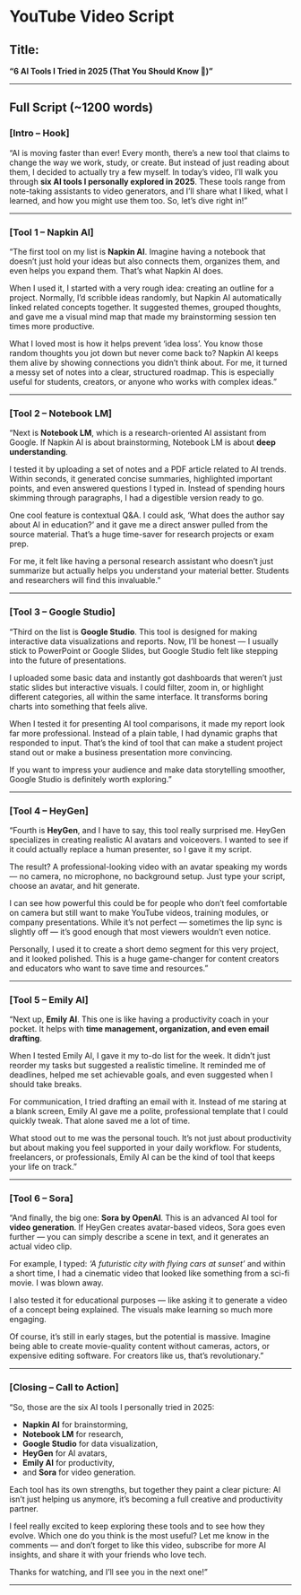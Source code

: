 # YouTube Video Script

## Title:
**“6 AI Tools I Tried in 2025 (That You Should Know 🚀)”**

---

## Full Script (~1200 words)

### [Intro – Hook]
“AI is moving faster than ever! Every month, there’s a new tool that claims to change the way we work, study, or create. But instead of just reading about them, I decided to actually try a few myself. In today’s video, I’ll walk you through **six AI tools I personally explored in 2025**. These tools range from note-taking assistants to video generators, and I’ll share what I liked, what I learned, and how you might use them too. So, let’s dive right in!”

---

### [Tool 1 – Napkin AI]
“The first tool on my list is **Napkin AI**. Imagine having a notebook that doesn’t just hold your ideas but also connects them, organizes them, and even helps you expand them. That’s what Napkin AI does.  

When I used it, I started with a very rough idea: creating an outline for a project. Normally, I’d scribble ideas randomly, but Napkin AI automatically linked related concepts together. It suggested themes, grouped thoughts, and gave me a visual mind map that made my brainstorming session ten times more productive.  

What I loved most is how it helps prevent ‘idea loss’. You know those random thoughts you jot down but never come back to? Napkin AI keeps them alive by showing connections you didn’t think about. For me, it turned a messy set of notes into a clear, structured roadmap. This is especially useful for students, creators, or anyone who works with complex ideas.”

---

### [Tool 2 – Notebook LM]
“Next is **Notebook LM**, which is a research-oriented AI assistant from Google. If Napkin AI is about brainstorming, Notebook LM is about **deep understanding**.  

I tested it by uploading a set of notes and a PDF article related to AI trends. Within seconds, it generated concise summaries, highlighted important points, and even answered questions I typed in. Instead of spending hours skimming through paragraphs, I had a digestible version ready to go.  

One cool feature is contextual Q&A. I could ask, ‘What does the author say about AI in education?’ and it gave me a direct answer pulled from the source material. That’s a huge time-saver for research projects or exam prep.  

For me, it felt like having a personal research assistant who doesn’t just summarize but actually helps you understand your material better. Students and researchers will find this invaluable.”

---

### [Tool 3 – Google Studio]
“Third on the list is **Google Studio**. This tool is designed for making interactive data visualizations and reports. Now, I’ll be honest — I usually stick to PowerPoint or Google Slides, but Google Studio felt like stepping into the future of presentations.  

I uploaded some basic data and instantly got dashboards that weren’t just static slides but interactive visuals. I could filter, zoom in, or highlight different categories, all within the same interface. It transforms boring charts into something that feels alive.  

When I tested it for presenting AI tool comparisons, it made my report look far more professional. Instead of a plain table, I had dynamic graphs that responded to input. That’s the kind of tool that can make a student project stand out or make a business presentation more convincing.  

If you want to impress your audience and make data storytelling smoother, Google Studio is definitely worth exploring.”

---

### [Tool 4 – HeyGen]
“Fourth is **HeyGen**, and I have to say, this tool really surprised me. HeyGen specializes in creating realistic AI avatars and voiceovers. I wanted to see if it could actually replace a human presenter, so I gave it my script.  

The result? A professional-looking video with an avatar speaking my words — no camera, no microphone, no background setup. Just type your script, choose an avatar, and hit generate.  

I can see how powerful this could be for people who don’t feel comfortable on camera but still want to make YouTube videos, training modules, or company presentations. While it’s not perfect — sometimes the lip sync is slightly off — it’s good enough that most viewers wouldn’t even notice.  

Personally, I used it to create a short demo segment for this very project, and it looked polished. This is a huge game-changer for content creators and educators who want to save time and resources.”

---

### [Tool 5 – Emily AI]
“Next up, **Emily AI**. This one is like having a productivity coach in your pocket. It helps with **time management, organization, and even email drafting**.  

When I tested Emily AI, I gave it my to-do list for the week. It didn’t just reorder my tasks but suggested a realistic timeline. It reminded me of deadlines, helped me set achievable goals, and even suggested when I should take breaks.  

For communication, I tried drafting an email with it. Instead of me staring at a blank screen, Emily AI gave me a polite, professional template that I could quickly tweak. That alone saved me a lot of time.  

What stood out to me was the personal touch. It’s not just about productivity but about making you feel supported in your daily workflow. For students, freelancers, or professionals, Emily AI can be the kind of tool that keeps your life on track.”

---

### [Tool 6 – Sora]
“And finally, the big one: **Sora by OpenAI**. This is an advanced AI tool for **video generation**. If HeyGen creates avatar-based videos, Sora goes even further — you can simply describe a scene in text, and it generates an actual video clip.  

For example, I typed: *‘A futuristic city with flying cars at sunset’* and within a short time, I had a cinematic video that looked like something from a sci-fi movie. I was blown away.  

I also tested it for educational purposes — like asking it to generate a video of a concept being explained. The visuals make learning so much more engaging.  

Of course, it’s still in early stages, but the potential is massive. Imagine being able to create movie-quality content without cameras, actors, or expensive editing software. For creators like us, that’s revolutionary.”

---

### [Closing – Call to Action]
“So, those are the six AI tools I personally tried in 2025:  
- **Napkin AI** for brainstorming,  
- **Notebook LM** for research,  
- **Google Studio** for data visualization,  
- **HeyGen** for AI avatars,  
- **Emily AI** for productivity,  
- and **Sora** for video generation.  

Each tool has its own strengths, but together they paint a clear picture: AI isn’t just helping us anymore, it’s becoming a full creative and productivity partner.  

I feel really excited to keep exploring these tools and to see how they evolve. Which one do you think is the most useful? Let me know in the comments — and don’t forget to like this video, subscribe for more AI insights, and share it with your friends who love tech.  

Thanks for watching, and I’ll see you in the next one!”

---


